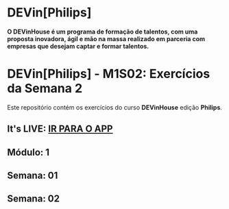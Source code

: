 # DEVin[Philips]
<strong>O DEVinHouse é um programa de formação de talentos, com uma proposta inovadora, ágil e mão na massa realizado em parceria com empresas que desejam captar e formar talentos.</strong>


# DEVin[Philips] - M1S02: Exercícios da Semana 2

 Este repositório contém os exercícios do curso <strong>DEVinHouse</strong>  edição <strong>Philips</strong>.

## It's LIVE: [IR PARA O APP](https://dih-philips-m1s02-exercises.herokuapp.com/index.html)


## Módulo: 1

## Semana: 01

## Semana: 02


